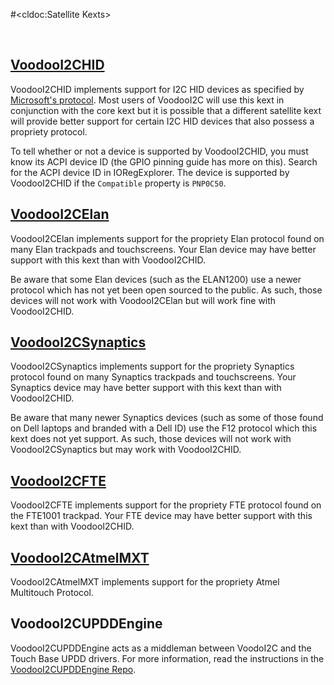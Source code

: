 #<cldoc:Satellite Kexts>

&#8291;

## [VoodooI2CHID](https://github.com/alexandred/VoodooI2CHID)

VoodooI2CHID implements support for I2C HID devices as specified by [Microsoft's protocol](http://download.microsoft.com/download/7/d/d/7dd44bb7-2a7a-4505-ac1c-7227d3d96d5b/hid-over-i2c-protocol-spec-v1-0.docx). Most users of VoodooI2C will use this kext in conjunction with the core kext but it is possible that a different satellite kext will provide better support for certain I2C HID devices that also possess a propriety protocol.

To tell whether or not a device is supported by VoodooI2CHID, you must know its ACPI device ID (the GPIO pinning guide has more on this). Search for the ACPI device ID in IORegExplorer. The device is supported by VoodooI2CHID if the `Compatible` property is `PNP0C50`.

## [VoodooI2CElan](https://github.com/kprinssu/VoodooI2CELan)

VoodooI2CElan implements support for the propriety Elan protocol found on many Elan trackpads and touchscreens. Your Elan device may have better support with this kext than with VoodooI2CHID.

Be aware that some Elan devices (such as the ELAN1200) use a newer protocol which has not yet been open sourced to the public. As such, those devices will not work with VoodooI2CElan but will work fine with VoodooI2CHID.

## [VoodooI2CSynaptics](https://github.com/alexandred/VoodooI2CSynaptics)

VoodooI2CSynaptics implements support for the propriety Synaptics protocol found on many Synaptics trackpads and touchscreens. Your Synaptics device may have better support with this kext than with VoodooI2CHID.

Be aware that many newer Synaptics devices (such as some of those found on Dell laptops and branded with a Dell ID) use the F12 protocol which this kext does not yet support. As such, those devices will not work with VoodooI2CSynaptics but may work with VoodooI2CHID.

## [VoodooI2CFTE](https://github.com/prizraksarvar/VoodooI2CFTE)

VoodooI2CFTE implements support for the propriety FTE protocol found on the FTE1001 trackpad. Your FTE device may have better support with this kext than with VoodooI2CHID.

## [VoodooI2CAtmelMXT](https://github.com/coolstar/VoodooI2CAtmelMXT)

VoodooI2CAtmelMXT implements support for the propriety Atmel Multitouch Protocol.

## VoodooI2CUPDDEngine

VoodooI2CUPDDEngine acts as a middleman between VoodoI2C and the Touch Base UPDD drivers. For more information, read the instructions in the [VoodooI2CUPDDEngine Repo](https://github.com/blankmac/VoodooI2CUPDDEngine).

